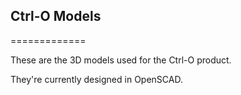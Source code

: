 ## Ctrl-O Models
=============

These are the 3D models used for the Ctrl-O product.

They're currently designed in OpenSCAD.
